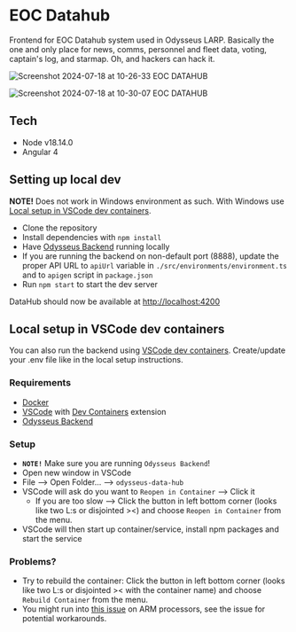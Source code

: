 # EOC Datahub

Frontend for EOC Datahub system used in Odysseus LARP. Basically the one and only place for news, comms, personnel and fleet data, voting, captain's log, and starmap. Oh, and hackers can hack it.

![Screenshot 2024-07-18 at 10-26-33 EOC DATAHUB](https://github.com/user-attachments/assets/a2240bd8-a48d-4ee0-a7cd-f09d94ad1d39)

![Screenshot 2024-07-18 at 10-30-07 EOC DATAHUB](https://github.com/user-attachments/assets/affdf407-d66d-47d3-bd6d-de019a1a3354)

## Tech

- Node v18.14.0
- Angular 4

## Setting up local dev

**NOTE!** Does not work in Windows environment as such. With Windows use [Local setup in VSCode dev containers](#local-setup-in-vscode-dev-containers).

- Clone the repository
- Install dependencies with `npm install`
- Have [Odysseus Backend](https://github.com/OdysseusLarp/odysseus-backend) running locally
- If you are running the backend on non-default port (8888), update the proper API URL to `apiUrl` variable in `./src/environments/environment.ts` and to `apigen` script in `package.json`
- Run `npm start` to start the dev server

DataHub should now be available at [http://localhost:4200](http://localhost:4200)

## Local setup in VSCode dev containers

You can also run the backend using [VSCode dev containers](https://code.visualstudio.com/docs/devcontainers/containers). Create/update your .env file like in the local setup instructions.

### Requirements

- [Docker](https://www.docker.com/)
- [VSCode](https://code.visualstudio.com/) with [Dev Containers](https://code.visualstudio.com/docs/devcontainers/tutorial#_install-the-extension) extension
- [Odysseus Backend](https://github.com/OdysseusLarp/odysseus-backend)

### Setup

- **`NOTE!`** Make sure you are running `Odysseus Backend`!
- Open new window in VSCode
- File --> Open Folder... --> `odysseus-data-hub`
- VSCode will ask do you want to `Reopen in Container` --> Click it
  - If you are too slow --> Click the button in left bottom corner (looks like two L:s or disjointed ><) and choose `Reopen in Container` from the menu.
- VSCode will then start up container/service, install npm packages and start the service

### Problems?

- Try to rebuild the container: Click the button in left bottom corner (looks like two L:s or disjointed >< with the container name) and choose `Rebuild Container` from the menu.
- You might run into [this issue](https://github.com/microsoft/vscode-remote-release/issues/7305) on ARM processors, see the issue for potential workarounds.
